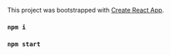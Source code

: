 This project was bootstrapped with [Create React App](https://github.com/facebook/create-react-app).

### `npm i`
### `npm start`
